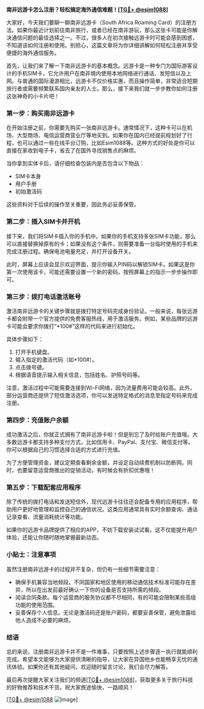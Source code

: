 **南非远游卡怎么注册？轻松搞定海外通信难题！[[TG💪+ @esim1088](https://t.me/s/esim1088)]**

大家好，今天我们要聊一聊南非远游卡（South Africa Roaming Card）的注册方法。如果你最近计划前往南非旅行，或者已经在南非游玩，那么这张卡可能是你解决通信问题的最佳选择之一。不过，很多人在初次接触远游卡时可能会感到困惑，不知道该如何注册和使用。别担心，这篇文章将为你详细讲解如何轻松注册并享受便捷的海外通信服务。

首先，让我们来了解一下南非远游卡的基本概念。远游卡是一种专门为国际游客设计的手机SIM卡，它允许用户在南非境内使用本地网络进行通话、发短信以及上网。与普通的国际漫游相比，远游卡不仅价格实惠，而且操作简单，非常适合短期旅行者或需要频繁联系国内亲友的人士。那么，接下来我们就一步步教你如何注册这张神奇的小卡片吧！

### **第一步：购买南非远游卡**

在开始注册之前，你需要先购买一张南非远游卡。通常情况下，这种卡可以在机场、大型商场、电信运营商营业厅等地买到。如果你在国内已经提前规划好了行程，也可以通过一些在线平台订购，比如Esim1088等。这种方式的好处是你可以直接在家收到电子卡，省去了在国外寻找销售点的麻烦。

当你拿到实体卡后，请仔细检查包装内是否包含以下物品：
- SIM卡本身
- 用户手册
- 初始激活码

这些资料对于后续的操作至关重要，因此务必妥善保管。

### **第二步：插入SIM卡并开机**

接下来，我们将SIM卡插入你的手机中。如果你的手机支持多张SIM卡功能，那么可以直接替换掉原有的卡；如果没有这个条件，则需要准备一台临时使用的手机来完成注册过程。确保电池电量充足，并打开设备开关。

此时，屏幕上应该会显示欢迎界面，提示你输入PIN码以解锁SIM卡。如果这是你第一次使用该卡，可能还需要设置一个新的密码。按照屏幕上的指示一步步操作即可。

### **第三步：拨打电话激活账号**

激活南非远游卡的关键步骤就是拨打特定号码完成身份验证。一般来说，每张远游卡都会附带一个官方提供的免费客服热线，用于激活服务。例如，某些品牌的远游卡可能会要求你拨打“*100#”这样的代码来进行初始化。

具体步骤如下：
1. 打开手机键盘。
2. 输入指定的激活代码（如*100#）。
3. 点击拨号键。
4. 根据语音提示输入相关信息，包括姓名、护照号码等。

注意，激活过程中可能需要连接到Wi-Fi网络，因为流量费用可能会较高。此外，部分运营商还提供了短信激活选项，你可以发送特定格式的消息至指定号码来完成注册。

### **第四步：充值账户余额**

成功激活之后，你就正式拥有了南非远游卡啦！但是别忘了及时给账户充值哦。大多数远游卡都支持多种支付方式，比如信用卡、PayPal、支付宝、微信支付等。你可以根据自己的习惯选择合适的方式进行充值。

为了方便管理资金，建议定期查看剩余金额，并设定自动续费机制以防断网。同时，也要留意运营商推出的促销活动，有时候会有折扣优惠哦！

### **第五步：下载配套应用程序**

除了传统的拨打电话和发送短信外，现代远游卡往往还会配备专用的应用程序，帮助用户更好地管理和监控自己的通信状况。这类应用通常具有实时余额查询、通话记录查看、流量消耗统计等功能。

如果你的远游卡品牌提供了相应的APP，不妨下载安装试试看。这不仅能提升用户体验，还能让你随时随地掌握最新动态。

### **小贴士：注意事项**

虽然注册南非远游卡的过程并不复杂，但仍有一些细节需要注意：
- 确保手机兼容当地频段。不同国家和地区使用的移动通信技术标准可能存在差异，所以在出发前最好确认一下你的设备是否支持所需的频段。
- 阅读合同条款。每个运营商的服务协议都不尽相同，有的可能会限制某些高级功能的使用范围。
- 妥善保存个人信息。无论是激活码还是账户密码，都要妥善保管，避免泄露给他人造成不必要的麻烦。

### **结语**

总的来说，注册南非远游卡并不是一件难事，只要按照上述步骤逐一执行就能顺利完成。希望本文能够为大家提供清晰的指导，让大家在异国他乡也能畅享无忧的通讯体验。如果你还有其他疑问，欢迎随时留言讨论，我们会尽力解答。

最后再次提醒大家关注我们的频道[[TG💪+ @esim1088](https://t.me/s/esim1088)]，获取更多关于旅行科技的好物推荐和技术干货。祝大家旅途愉快，一路顺风！

[[TG💪+ @esim1088](https://t.me/s/esim1088) ![Image](https://i.postimg.cc/4NQfJmqS/Snipaste-2025-05-13-00-14-12.png)]